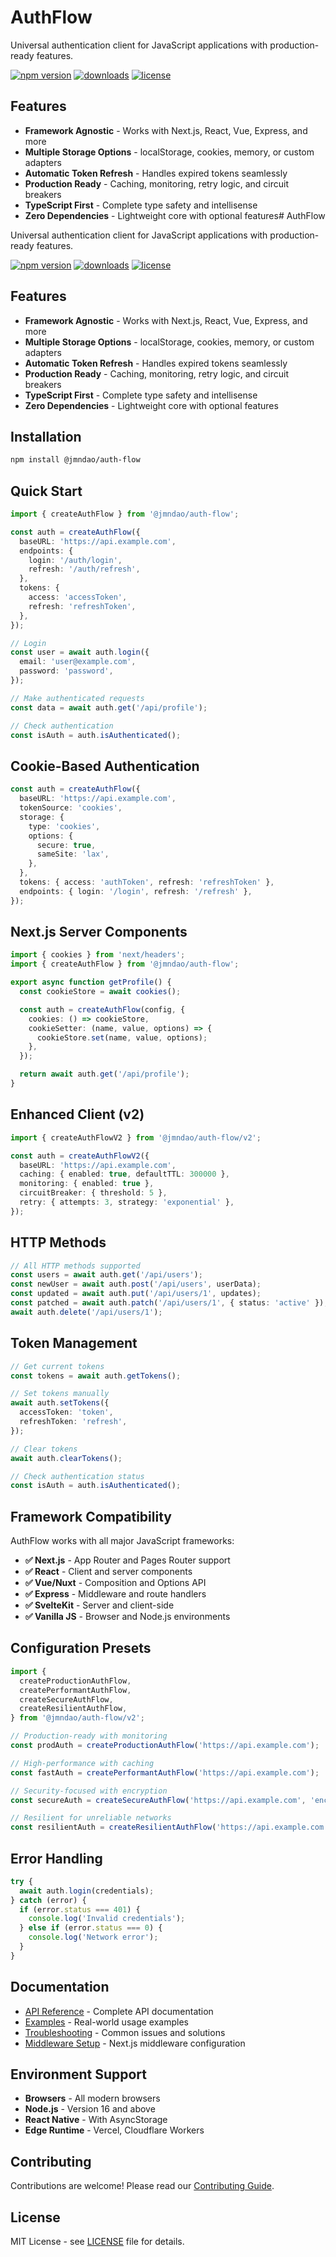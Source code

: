 # AuthFlow

Universal authentication client for JavaScript applications with production-ready features.

[![npm version](https://img.shields.io/npm/v/@jmndao/auth-flow)](https://www.npmjs.com/package/@jmndao/auth-flow)
[![downloads](https://img.shields.io/npm/dm/@jmndao/auth-flow)](https://www.npmjs.com/package/@jmndao/auth-flow)
[![license](https://img.shields.io/npm/l/@jmndao/auth-flow)](https://github.com/jmndao/auth-flow/blob/main/LICENSE)

## Features

- **Framework Agnostic** - Works with Next.js, React, Vue, Express, and more
- **Multiple Storage Options** - localStorage, cookies, memory, or custom adapters
- **Automatic Token Refresh** - Handles expired tokens seamlessly
- **Production Ready** - Caching, monitoring, retry logic, and circuit breakers
- **TypeScript First** - Complete type safety and intellisense
- **Zero Dependencies** - Lightweight core with optional features# AuthFlow

Universal authentication client for JavaScript applications with production-ready features.

[![npm version](https://img.shields.io/npm/v/@jmndao/auth-flow)](https://www.npmjs.com/package/@jmndao/auth-flow)
[![downloads](https://img.shields.io/npm/dm/@jmndao/auth-flow)](https://www.npmjs.com/package/@jmndao/auth-flow)
[![license](https://img.shields.io/npm/l/@jmndao/auth-flow)](https://github.com/jmndao/auth-flow/blob/main/LICENSE)

## Features

- **Framework Agnostic** - Works with Next.js, React, Vue, Express, and more
- **Multiple Storage Options** - localStorage, cookies, memory, or custom adapters
- **Automatic Token Refresh** - Handles expired tokens seamlessly
- **Production Ready** - Caching, monitoring, retry logic, and circuit breakers
- **TypeScript First** - Complete type safety and intellisense
- **Zero Dependencies** - Lightweight core with optional features

## Installation

```bash
npm install @jmndao/auth-flow
```

## Quick Start

```typescript
import { createAuthFlow } from '@jmndao/auth-flow';

const auth = createAuthFlow({
  baseURL: 'https://api.example.com',
  endpoints: {
    login: '/auth/login',
    refresh: '/auth/refresh',
  },
  tokens: {
    access: 'accessToken',
    refresh: 'refreshToken',
  },
});

// Login
const user = await auth.login({
  email: 'user@example.com',
  password: 'password',
});

// Make authenticated requests
const data = await auth.get('/api/profile');

// Check authentication
const isAuth = auth.isAuthenticated();
```

## Cookie-Based Authentication

```typescript
const auth = createAuthFlow({
  baseURL: 'https://api.example.com',
  tokenSource: 'cookies',
  storage: {
    type: 'cookies',
    options: {
      secure: true,
      sameSite: 'lax',
    },
  },
  tokens: { access: 'authToken', refresh: 'refreshToken' },
  endpoints: { login: '/login', refresh: '/refresh' },
});
```

## Next.js Server Components

```typescript
import { cookies } from 'next/headers';
import { createAuthFlow } from '@jmndao/auth-flow';

export async function getProfile() {
  const cookieStore = await cookies();

  const auth = createAuthFlow(config, {
    cookies: () => cookieStore,
    cookieSetter: (name, value, options) => {
      cookieStore.set(name, value, options);
    },
  });

  return await auth.get('/api/profile');
}
```

## Enhanced Client (v2)

```typescript
import { createAuthFlowV2 } from '@jmndao/auth-flow/v2';

const auth = createAuthFlowV2({
  baseURL: 'https://api.example.com',
  caching: { enabled: true, defaultTTL: 300000 },
  monitoring: { enabled: true },
  circuitBreaker: { threshold: 5 },
  retry: { attempts: 3, strategy: 'exponential' },
});
```

## HTTP Methods

```typescript
// All HTTP methods supported
const users = await auth.get('/api/users');
const newUser = await auth.post('/api/users', userData);
const updated = await auth.put('/api/users/1', updates);
const patched = await auth.patch('/api/users/1', { status: 'active' });
await auth.delete('/api/users/1');
```

## Token Management

```typescript
// Get current tokens
const tokens = await auth.getTokens();

// Set tokens manually
await auth.setTokens({
  accessToken: 'token',
  refreshToken: 'refresh',
});

// Clear tokens
await auth.clearTokens();

// Check authentication status
const isAuth = auth.isAuthenticated();
```

## Framework Compatibility

AuthFlow works with all major JavaScript frameworks:

- **✅ Next.js** - App Router and Pages Router support
- **✅ React** - Client and server components
- **✅ Vue/Nuxt** - Composition and Options API
- **✅ Express** - Middleware and route handlers
- **✅ SvelteKit** - Server and client-side
- **✅ Vanilla JS** - Browser and Node.js environments

## Configuration Presets

```typescript
import {
  createProductionAuthFlow,
  createPerformantAuthFlow,
  createSecureAuthFlow,
  createResilientAuthFlow,
} from '@jmndao/auth-flow/v2';

// Production-ready with monitoring
const prodAuth = createProductionAuthFlow('https://api.example.com');

// High-performance with caching
const fastAuth = createPerformantAuthFlow('https://api.example.com');

// Security-focused with encryption
const secureAuth = createSecureAuthFlow('https://api.example.com', 'encryption-key', 'signing-key');

// Resilient for unreliable networks
const resilientAuth = createResilientAuthFlow('https://api.example.com');
```

## Error Handling

```typescript
try {
  await auth.login(credentials);
} catch (error) {
  if (error.status === 401) {
    console.log('Invalid credentials');
  } else if (error.status === 0) {
    console.log('Network error');
  }
}
```

## Documentation

- [API Reference](./docs/api-reference.md) - Complete API documentation
- [Examples](./docs/examples.md) - Real-world usage examples
- [Troubleshooting](./docs/troubleshooting.md) - Common issues and solutions
- [Middleware Setup](./docs/middleware-setup.md) - Next.js middleware configuration

## Environment Support

- **Browsers** - All modern browsers
- **Node.js** - Version 16 and above
- **React Native** - With AsyncStorage
- **Edge Runtime** - Vercel, Cloudflare Workers

## Contributing

Contributions are welcome! Please read our [Contributing Guide](CONTRIBUTING.md).

## License

MIT License - see [LICENSE](LICENSE) file for details.
